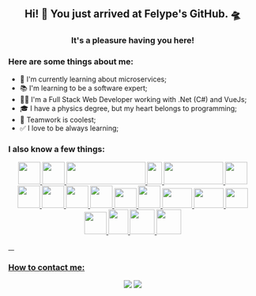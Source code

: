 <h2 align="center"> Hi! 👋 You just arrived at Felype's GitHub. 🛸 </h2>

<h3 align="center"> It's a pleasure having you here! </h3>

### Here are some things about me:
- 📝 I'm currently learning about microservices;
- 📚 I'm learning to be a software expert;
- 👨‍💻 I'm a Full Stack Web Developer working with .Net (C#) and VueJs;
- 🎓 I have a physics degree, but my heart belongs to programming;
- 👥 Teamwork is coolest;
- ✅ I love to be always learning;


### I also know a few things:

<div align="center">

  <a href="https://dotnet.microsoft.com/"/>
  <img src="https://upload.wikimedia.org/wikipedia/commons/thumb/7/7d/Microsoft_.NET_logo.svg/800px-Microsoft_.NET_logo.svg.png?&auto=webp&quality=85,75&width=500" width="45" height="45"/>
  
   <a href="https://learn.microsoft.com/en-us/dotnet/csharp/"/>
  <img src="https://upload.wikimedia.org/wikipedia/commons/thumb/0/0d/C_Sharp_wordmark.svg/800px-C_Sharp_wordmark.svg.png?&auto=webp&quality=85,75&width=500" width="45" height="45"/>
  
  <a href="https://spring.io/projects/spring-framework"/>
  <img src="https://upload.wikimedia.org/wikipedia/commons/thumb/4/44/Spring_Framework_Logo_2018.svg/180px-Spring_Framework_Logo_2018.svg.png?&auto=webp&quality=85,75&width=500" width="160" height="45"/>
    
  <a href="https://www.java.com/"/>
  <img src="https://upload.wikimedia.org/wikipedia/pt/thumb/3/30/Java_programming_language_logo.svg/800px-Java_programming_language_logo.svg.png?&auto=webp&quality=85,75&width=500" width="30" height="45"/>
      
  <a href="https://redis.io/"/>
  <img src="https://redis.com/wp-content/uploads/2021/08/redis-logo.png?&auto=webp&quality=85,75&width=500" width="120" height="45"/>
  
   <a href="https://aws.amazon.com/"/>
  <img src="https://upload.wikimedia.org/wikipedia/commons/9/93/Amazon_Web_Services_Logo.svg" width="45" height="45"/>
  
   <a href="https://www.docker.com/"/>
  <img src="https://cdn.iconscout.com/icon/free/png-256/docker-2752207-2285024.png" width="45" height="45"/>

  <a href="https://jestjs.io/pt-BR/"/>
  <img src="https://seeklogo.com/images/J/jest-logo-F9901EBBF7-seeklogo.com.png" width="45" height="45"/>
  
  <a href="https://www.prisma.io/"/>
  <img src="https://avatars.githubusercontent.com/u/17219288?s=200&v=4" width="45" height="45"/>

  <a href="https://www.typescriptlang.org/"/>
  <img src="https://upload.wikimedia.org/wikipedia/commons/thumb/4/4c/Typescript_logo_2020.svg/512px-Typescript_logo_2020.svg.png?20210506173343" width="45" height="45"/>

  <a href="https://www.postgresql.org/"/>
  <img src="https://www.postgresql.org/media/img/about/press/elephant.png" width="45" height="40"/>

  <a href="https://www.mongodb.com/pt-br"/>
  <img src="https://pbs.twimg.com/profile_images/1452637606559326217/GFz_P-5e_400x400.png" width="45" height="45"/>
  
  <a href="https://axios-http.com/ptbr/"/>
  <img src="https://axios-http.com/assets/logo.svg" width="60" height="40"/>
  
  <a href="https://nodejs.org/en/"/>
  <img src="https://upload.wikimedia.org/wikipedia/commons/thumb/d/d9/Node.js_logo.svg/590px-Node.js_logo.svg.png?20170401104355" width="60" height="40"/>
  
  <a href="https://pt-br.reactjs.org/"/>
  <img src="https://upload.wikimedia.org/wikipedia/commons/thumb/a/a7/React-icon.svg/200px-React-icon.svg.png" width="45" height="40"/>
 
  <a href="https://www.javascript.com/" />
  <img src="https://upload.wikimedia.org/wikipedia/commons/thumb/6/6a/JavaScript-logo.png/600px-JavaScript-logo.png?20120221235433" width="45" height="45"/>
  
  <a href="https://www.w3.org/Style/CSS/Overview.en.html"/>
  <img src="https://upload.wikimedia.org/wikipedia/commons/thumb/d/d5/CSS3_logo_and_wordmark.svg/363px-CSS3_logo_and_wordmark.svg.png?20160530175649" width="40" height="50"/>
  
  <a href="https://html.spec.whatwg.org/"/>
  <img src="https://upload.wikimedia.org/wikipedia/commons/thumb/6/61/HTML5_logo_and_wordmark.svg/200px-HTML5_logo_and_wordmark.svg.png" width="50" height="50"/> 
  
  <a href="https://linuxfoundation.org/"/>
  <img src="https://upload.wikimedia.org/wikipedia/commons/thumb/3/35/Tux.svg/150px-Tux.svg.png" width="50" height="50"/> 
</div>

&nbsp;
&nbsp;
<h3 align="left">How to contact me:</h3> 
<div align="center">
  <a href = "mailto:felype.heusy@gmail.com"><img src="https://img.shields.io/badge/-Gmail-%23333?style=for-the-badge&logo=gmail&logoColor=white" target="_blank"></a>
   <a href="https://www.linkedin.com/in/heusyfelype/" target="_blank"><img src="https://img.shields.io/badge/-LinkedIn-%230077B5?style=for-the-badge&logo=linkedin&logoColor=white" target="_blank"></a> 
</div>

&nbsp;
&nbsp;

<!-- <div style="display: flex" align="center">
  <h2 align="center">Check my GitHub stats!</h2>
  <a href="https://github.com/heusyfelype">
  <img height="180em" src="https://github-readme-stats.vercel.app/api?username=heusyfelype&show_icons=true&theme=gradient&include_all_commits=true&count_private=true"/>
  <img height="180em" src="https://github-readme-stats.vercel.app/api/top-langs/?username=heusyfelype&layout=compact&langs_count=8&theme=noctis_minimus"/>
</div> -->


<div align="center">

<!-- <h2 align="center">Check my wakatime stats! ⏳ </h2>
 -->
<!-- [![wakatime](https://wakatime.com/badge/user/44316572-a88f-40f7-9a43-9aa33edf0332.svg)](https://wakatime.com/@44316572-a88f-40f7-9a43-9aa33edf0332)
 -->
<!-- <a href="https://wakatime.com/@felype" title="Data update every midnight">
<img height="180em" src="https://github-readme-stats.vercel.app/api/wakatime?username=felype&layout=compact&langs_count=6&theme=radical" alt="Wakatime coding actitvity languages"/></a>
</div> -->
